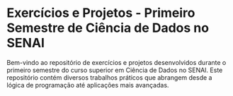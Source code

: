 # Exercícios e Projetos - Primeiro Semestre de Ciência de Dados no SENAI

Bem-vindo ao repositório de exercícios e projetos desenvolvidos durante o primeiro semestre do curso superior em Ciência de Dados no SENAI. Este repositório contém diversos trabalhos práticos que abrangem desde a lógica de programação até aplicações mais avançadas.

